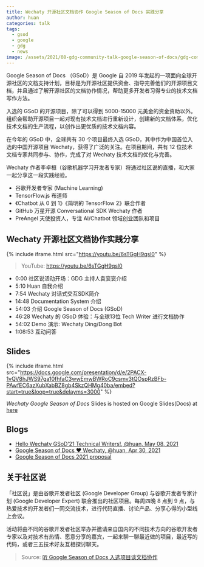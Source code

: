 ```yaml
---
title: Wechaty 开源社区文档协作 Google Season of Docs 实践分享
author: huan
categories: talk
tags:
  - gsod
  - google
  - gdg
  - news
image: /assets/2021/08-gdg-community-talk-google-season-of-docs/gdg-community-talk-gsod-wechaty.webp
---
```


Google Season of Docs （GSoD）是 Google 自 2019 年发起的一项面向全球开源社区的文档支持计划，目标是为开源社区提供资金、指导完善他们的开源项目文档，并且通过了解开源社区的文档协作情况，帮助更多开发者习得专业的技术文档写作方法。

入选的 GSoD 的开源项目，除了可以得到 5000-15000 元美金的资金资助以外。组织会帮助开源项目一起对现有技术文档进行重新设计，创建新的文档体系，优化技术文档的生产流程，以创作出更优质的技术文档内容。

在今年的 GSoD 中，全球共有 30 个项目最终入选 GSoD，其中作为中国首位入选的中国开源项目 Wechaty，获得了广泛的关注。在项目期间，共有 12 位技术文档专家共同参与、协作，完成了对 Wechaty 技术文档的优化与完善。

Wechaty 作者李卓桓（谷歌机器学习开发者专家）将通过社区说的直播，和大家一起分享这一段实践经验。

- 谷歌开发者专家 (Machine Learning)
- TensorFlow.js 布道师
- 《Chatbot 从 0 到 1》《简明的 TensorFlow 2》联合作者
- GitHub 万星开源 Conversational SDK Wechaty 作者
- PreAngel 天使投资人，专注 AI/Chatbot 领域创业团队和项目

## Wechaty 开源社区文档协作实践分享

{% include iframe.html src="https://youtu.be/6sTGgH9qsl0" %}

> YouTube: <https://youtu.be/6sTGgH9qsl0>

- 0:00 社区说活动开场：GDG 主持人袁衮衮介绍
- 5:10 Huan 自我介绍
- 7:54 Wechaty 对话式交互SDK简介
- 14:48 Documentation System 介绍
- 54:03 介绍 Google Season of Docs (GSoD)
- 46:28 Wechaty 的 GSoD 体验：与全球13位 Tech Writer 进行文档协作
- 54:02 Demo 演示: Wechaty Ding/Dong Bot
- 1:08:53 互动问答

## Slides

{% include iframe.html src="https://docs.google.com/presentation/d/e/2PACX-1vQV8hJWS97ga10fhfaC3wwEmwBWRoC9csmv3tQOspRzBFb-PAwfEC6azXubXabBZ8gb4SkzQHMg40ba/embed?start=true&loop=true&delayms=3000" %}

_Wechaty Google Season of Docs_ Slides is hosted on Google Slides(Docs) at [here](https://docs.google.com/presentation/d/119WsvvWP9ERFtkAqHLzEFquDsR073Mlh-j_JsOyVHPE)

## Blogs

- [Hello Wechaty GSoD’21 Technical Writers!, @huan, May 08, 2021](https://wechaty.js.org/2021/05/08/gsod-2021-selected-technical-writers/)
- [Google Season of Docs ❤️ Wechaty, @huan, Apr 30, 2021](https://wechaty.js.org/2021/04/30/google-season-of-docs/)
- [Google Season of Docs 2021 proposal](https://wechaty.js.org/docs/gsod/2021/)

## 关于社区说

「社区说」是由谷歌开发者社区 (Google Developer Group) 与谷歌开发者专家计划 (Google Developer Expert) 联合推出的社区项目。每周四晚 8 点到 9 点，与热爱技术的开发者们一同交流技术，进行代码直播、讨论产品、分享心得的小型线上会议。

活动将由不同的谷歌开发者社区举办并邀请来自国内的不同技术方向的谷歌开发者专家以及对技术有热情、愿意分享的嘉宾，一起来聊一聊最近做的项目，最近写的代码，或者三五技术好友互相探讨聊天。

> Source: [听 Google Season of Docs 入选项目谈文档协作](https://mp.weixin.qq.com/s/uBOhGXdJIXZ_5_Cu0gUq-Q)
